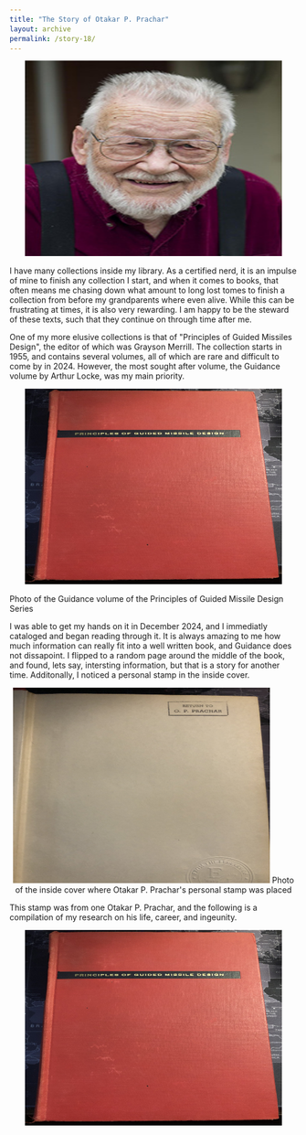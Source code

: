 ```yaml
---
title: "The Story of Otakar P. Prachar"
layout: archive
permalink: /story-18/
---
```

<p align="center">
    <img width="450" height="342" src='/images/OPP_Pic.jpg'>
</p>
I have many collections inside my library. As a certified nerd, it is an impulse of mine to finish any collection I start, and when it comes to books, that often means me chasing down what amount to long lost tomes to finish a collection from before my grandparents where even alive. While this can be frustrating at times, it is also very rewarding. I am happy to be the steward of these texts, such that they continue on through time after me.

One of my more elusive collections is that of "Principles of Guided Missiles Design", the editor of which was Grayson Merrill. The collection starts in 1955, and contains several volumes, all of which are rare and difficult to come by in 2024. However, the most sought after volume, the Guidance volume by Arthur Locke, was my main priority. 

<p align="center">
    <img width="450" height="342" src='/images/Guidance.jpg'>
</p>
Photo of the Guidance volume of the Principles of Guided Missile Design Series

I was able to get my hands on it in December 2024, and I immediatly cataloged and began reading through it. It is always amazing to me how much information can really fit into a well written book, and Guidance does not dissapoint. I flipped to a random page around the middle of the book, and found, lets say, intersting information, but that is a story for another time. Additonally, I noticed a personal stamp in the inside cover.

<p align="center">
    <img width="450" height="342" src='/images/OPP.jpg'>
    Photo of the inside cover where Otakar P. Prachar's personal stamp was placed
</p>

This stamp was from one Otakar P. Prachar, and the following is a compilation of my research on his life, career, and ingeunity.

<p align="center">
    <img width="450" height="342" src='/images/Guidance.jpg'>
</p>